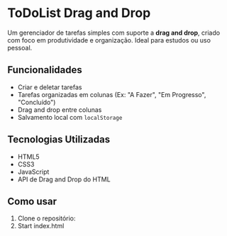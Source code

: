 # ToDoList Drag and Drop

Um gerenciador de tarefas simples com suporte a **drag and drop**, criado com foco em produtividade e organização. Ideal para estudos ou uso pessoal.

## Funcionalidades

- Criar e deletar tarefas
- Tarefas organizadas em colunas (Ex: "A Fazer", "Em Progresso", "Concluído")
- Drag and drop entre colunas
- Salvamento local com `localStorage`

## Tecnologias Utilizadas

- HTML5
- CSS3
- JavaScript
- API de Drag and Drop do HTML

## Como usar

1. Clone o repositório:
2. Start index.html
